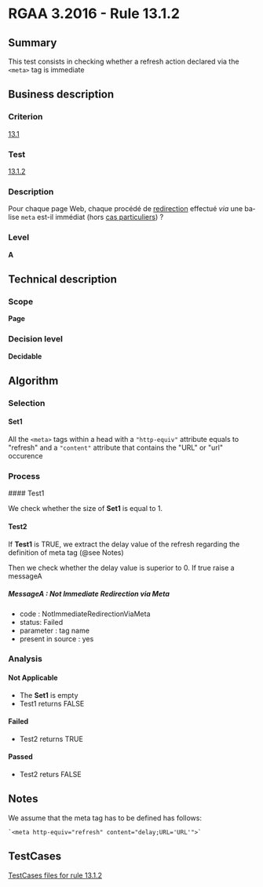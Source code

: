 # RGAA 3.2016 - Rule 13.1.2

## Summary
This test consists in checking whether a refresh action declared via the
`<meta>` tag is immediate

## Business description

### Criterion
[13.1](http://references.modernisation.gouv.fr/rgaa-accessibilite/2016/criteres.html#crit-13-1)

### Test
[13.1.2](http://references.modernisation.gouv.fr/rgaa-accessibilite/2016/criteres.html#test-13-1-2)

### Description
<div lang="fr">Pour chaque page Web, chaque proc&#xE9;d&#xE9; de <a href="http://references.modernisation.gouv.fr/rgaa-accessibilite/glossaire.html#redirection">redirection</a> effectu&#xE9; <i>via</i> une balise <code lang="en">meta</code> est-il imm&#xE9;diat (hors <a href="http://references.modernisation.gouv.fr/rgaa-accessibilite/cas-particuliers.html#cp-13-1" title="Cas particuliers pour le crit&#xE8;re 13.1">cas particuliers</a>)&nbsp;?</div>

### Level
**A**

## Technical description

### Scope
**Page**

### Decision level
**Decidable**

## Algorithm

### Selection

#### Set1

All the `<meta>` tags within a head with a `"http-equiv"` attribute
equals to "refresh" and a `"content"` attribute that contains the "URL" or
"url" occurence

### Process

#### Test1

We check whether the size of **Set1** is equal to 1.

#### Test2

If **Test1** is TRUE, we extract the delay value of the refresh regarding
the definition of meta tag (@see Notes)

Then we check whether the delay value is superior to 0. If true raise a
messageA

##### MessageA : Not Immediate Redirection via Meta

-   code : NotImmediateRedirectionViaMeta
-   status: Failed
-   parameter : tag name
-   present in source : yes

### Analysis

#### Not Applicable

-   The **Set1** is empty
-   Test1 returns FALSE

#### Failed

-   Test2 returns TRUE

#### Passed

-   Test2 returs FALSE

## Notes

We assume that the meta tag has to be defined has follows:

    `<meta http-equiv="refresh" content="delay;URL='URL'">`



##  TestCases

[TestCases files for rule 13.1.2](https://github.com/Asqatasun/Asqatasun/tree/develop/rules/rules-rgaa3.2016/src/test/resources/testcases/rgaa32016/Rgaa32016Rule130102/)


